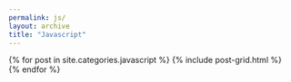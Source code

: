 ```yaml
---
permalink: js/
layout: archive
title: "Javascript"
---
```

<div class="tiles">
{% for post in site.categories.javascript %}
	{% include post-grid.html %}
{% endfor %}
</div>
